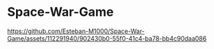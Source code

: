 # Space-War-Game

https://github.com/Esteban-M1000/Space-War-Game/assets/112291940/902430b0-55f0-41c4-ba78-bb4c90daa086

